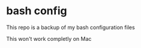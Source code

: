 # bash config

This repo is a backup of my bash configuration files

This won't work completly on Mac
